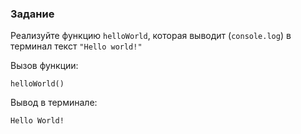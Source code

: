 ### Задание

Реализуйте функцию `helloWorld`, которая выводит (`console.log`) в терминал
текст `"Hello world!"`

Вызов функции:

```
helloWorld()
```

Вывод в терминале:

```
Hello World!
```

